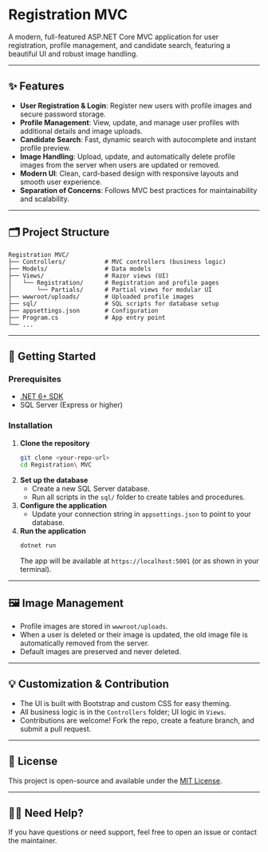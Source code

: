 # Registration MVC

A modern, full-featured ASP.NET Core MVC application for user registration, profile management, and candidate search, featuring a beautiful UI and robust image handling.

---

## ✨ Features
- **User Registration & Login**: Register new users with profile images and secure password storage.
- **Profile Management**: View, update, and manage user profiles with additional details and image uploads.
- **Candidate Search**: Fast, dynamic search with autocomplete and instant profile preview.
- **Image Handling**: Upload, update, and automatically delete profile images from the server when users are updated or removed.
- **Modern UI**: Clean, card-based design with responsive layouts and smooth user experience.
- **Separation of Concerns**: Follows MVC best practices for maintainability and scalability.

---

## 🗂️ Project Structure
```
Registration MVC/
├── Controllers/           # MVC controllers (business logic)
├── Models/                # Data models
├── Views/                 # Razor views (UI)
│   └── Registration/      # Registration and profile pages
│       └── Partials/      # Partial views for modular UI
├── wwwroot/uploads/       # Uploaded profile images
├── sql/                   # SQL scripts for database setup
├── appsettings.json       # Configuration
├── Program.cs             # App entry point
└── ...
```

---

## 🚀 Getting Started

### Prerequisites
- [.NET 6+ SDK](https://dotnet.microsoft.com/download)
- SQL Server (Express or higher)

### Installation
1. **Clone the repository**
   ```bash
   git clone <your-repo-url>
   cd Registration\ MVC
   ```
2. **Set up the database**
   - Create a new SQL Server database.
   - Run all scripts in the `sql/` folder to create tables and procedures.
3. **Configure the application**
   - Update your connection string in `appsettings.json` to point to your database.
4. **Run the application**
   ```bash
   dotnet run
   ```
   The app will be available at `https://localhost:5001` (or as shown in your terminal).

---

## 🖼️ Image Management
- Profile images are stored in `wwwroot/uploads`.
- When a user is deleted or their image is updated, the old image file is automatically removed from the server.
- Default images are preserved and never deleted.

---

## 💡 Customization & Contribution
- The UI is built with Bootstrap and custom CSS for easy theming.
- All business logic is in the `Controllers` folder; UI logic in `Views`.
- Contributions are welcome! Fork the repo, create a feature branch, and submit a pull request.

---

## 📄 License
This project is open-source and available under the [MIT License](LICENSE).

---

## 🙋‍♂️ Need Help?
If you have questions or need support, feel free to open an issue or contact the maintainer. 